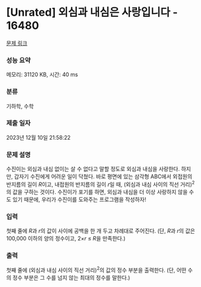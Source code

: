 # [Unrated] 외심과 내심은 사랑입니다 - 16480 

[문제 링크](https://www.acmicpc.net/problem/16480) 

### 성능 요약

메모리: 31120 KB, 시간: 40 ms

### 분류

기하학, 수학

### 제출 일자

2023년 12월 10일 21:58:22

### 문제 설명

<p>수진이는 외심과 내심 없이는 살 수 없다고 말할 정도로 외심과 내심을 사랑한다. 하지만, 갑자기 수진에게 어려운 일이 닥쳤다. 바로 평면에 있는 삼각형 ABC에서 외접원의 반지름의 길이 <em>R</em>이고, 내접원의 반지름의 길이 <em>r</em>일 때, (외심과 내심 사이의 직선 거리)<sup>2</sup>의 값을 구하는 것이다. 수진이가 포기를 하면, 외심과 내심을 더 이상 사랑하지 않을 수도 있기 때문에, 우리가 수진이를 도와주는 프로그램을 작성하자!</p>

### 입력 

 <p>첫째 줄에 <em>R</em>과 <em>r</em>의 값이 사이에 공백을 한 개 두고 차례대로 주어진다. (단, <em>R</em>과 <em>r</em>의 값은 100,000 이하의 양의 정수이고, 2×<em>r</em> ≤ <em>R</em>을 만족한다.)</p>

### 출력 

 <p>첫째 줄에 (외심과 내심 사이의 직선 거리)<sup>2</sup>의 값의 정수 부분을 출력한다. (단, 어떤 수의 정수 부분은 그 수를 넘지 않는 최대의 정수를 말한다.)</p>

